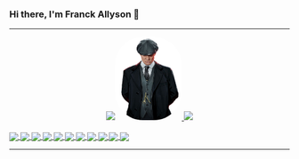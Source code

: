 ### Hi there, I'm Franck Allyson 👋

---
<div align="center">
  <a href="https://github.com/franckallyson">
  <img height="150em" src="https://github-readme-stats.vercel.app/api?username=franckallyson&count_private=true&include_all_commits=true&show_icons=true&theme=merko&title_color=D90202&text_color=FFFFFF&icon_color=D90202"/><img alt="Shelby" height="150" style="border-radius:50px;" src="https://github.com/franckallyson/franckallyson/blob/main/images/shelby.png" alt="shelby" >
  <img height="150em" src="https://github-readme-stats.vercel.app/api/top-langs/?username=franckallyson&theme=merko&langs_count=3&title_color=D90202&text_color=FFFFFF" />
</div>
<div style="display: inline_block"><br>
  
  <img align="center" src = "https://img.shields.io/badge/-Python-1572B6?style=flat&logo=python&logoColor=white"> 
  <img align="center" src = "https://img.shields.io/badge/-Django-3C990D?style=flat&logo=django&logoColor=white"> 
  <img align="center" src = "https://img.shields.io/badge/-C-8D99FF?style=flat&logo=c&logoColor=white"> 
  <img align="center" src = "https://img.shields.io/badge/-HTML5-E34F26?style=flat&logo=html5&logoColor=white"> 
  <img align="center" src = "https://img.shields.io/badge/-CSS3-1572B6?style=flat&logo=css3&logoColor=white">
  <img align="center" src="https://img.shields.io/badge/-Bootstrap-563D7C?style=flat&logo=bootstrap&logoColor=white">
  <img align="center" src="https://img.shields.io/badge/-JavaScript-eed718?style=flat&logo=javascript&logoColor=ffffff">
  <img align="center" src="https://img.shields.io/badge/-MySQL-F29111?style=flat&logo=mysql&logoColor=FFFFFF">
  <img align="center" src="http://img.shields.io/badge/-Github-000000?style=flat&logo=github&logoColor=FFFFFF">
  <img align="center" src="http://img.shields.io/badge/-VS%20Code-007ACC?style=flat&logo=visual%20studio%20code&logoColor=white">
  <img align="center" src = "https://img.shields.io/badge/-Pycharm-000000?style=flat&logo=pycharm&logoColor=yellow"> 
  
</div>
<hr>
<div align="center">

</div>                                                                                                 
<!--
**franckallyson/franckallyson** is a ✨ _special_ ✨ repository because its `README.md` (this file) appears on your GitHub profile.

Here are some ideas to get you started:

- 🔭 I’m currently working on ...
- 🌱 I’m currently learning ...
- 👯 I’m looking to collaborate on ...
- 🤔 I’m looking for help with ...
- 💬 Ask me about ...
- 📫 How to reach me: ...
- 😄 Pronouns: ...
- ⚡ Fun fact: ...
-->
